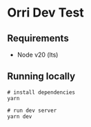 # Orri Dev Test

## Requirements

- Node v20 (lts)

## Running locally

```
# install dependencies
yarn

# run dev server
yarn dev
```

